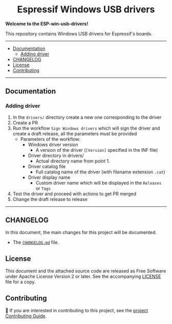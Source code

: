<div align="center">
    <h1>Espressif Windows USB drivers</h1>
</div>

**Welcome to the ESP-win-usb-drivers!**

This repository contains Windows USB drivers for Espressif's boards.

---

- [Documentation](#documentation)
    - [Adding driver](#adding-driver)
- [CHANGELOG](#changelog)
- [License](#license)
- [Contributing](#contributing)

---

## Documentation

### Adding driver
1. In the `drivers/` directory create a new one corresponding to the driver
2. Create a PR
3. Run the workflow `Sign Windows drivers` which will sign the driver and create a draft release, all the parameters must be provided
    - Parameters of the workflow:
        - Windows driver version
            - A version of the driver (`[Version]` specified in the INF file)
        - Driver directory in drivers/
            - Actual directory name from point 1.
        - Driver catalog file
            - Full catalog name of the driver (with filename extension `.cat`)
        - Driver display name
            - Custom driver name which will be displayed in the `Releases` or `Tags`
4. Test the driver and proceed with actions to get PR merged
5. Change the draft release to release

---

## CHANGELOG
In this document, the main changes for this project will be documented.
- The [`CHANGELOG.md`](CHANGELOG.md) file.

## License

This document and the attached source code are released as Free Software under Apache License Version 2 or later. See the accompanying [LICENSE](LICENSE) file for a copy.


## Contributing

📘 If you are interested in contributing to this project, see the [project Contributing Guide](CONTRIBUTING.md).
